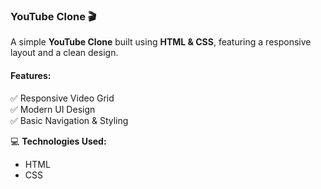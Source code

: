 ### **YouTube Clone 🎬**  
A simple **YouTube Clone** built using **HTML & CSS**, featuring a responsive layout and a clean design.  

#### **Features:**  
✅ Responsive Video Grid  
✅ Modern UI Design  
✅ Basic Navigation & Styling  

💻 **Technologies Used:**  
- HTML  
- CSS  
